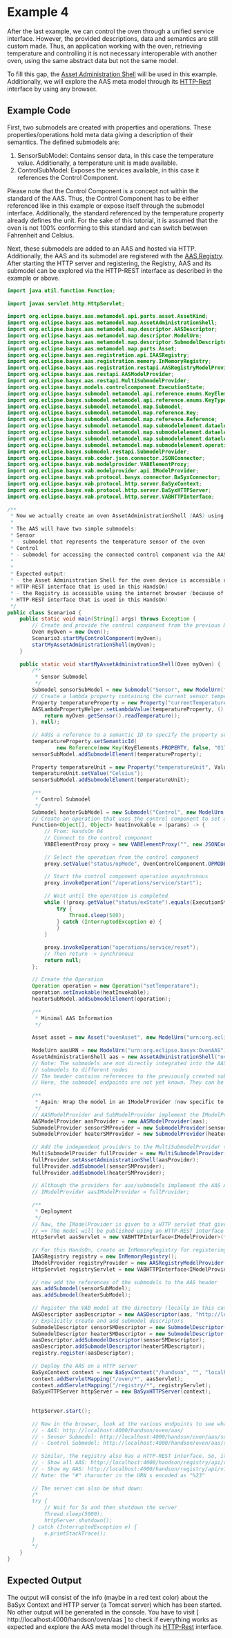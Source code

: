 # Example 4

After the last example, we can control the oven through a unified service interface. However, the provided descriptions, data and semantics are still custom made. Thus, an application working with the oven, retrieving temperature and controlling it is not necessary interoperable with another oven, using the same abstract data but not the same model.

To fill this gap, the [Asset Administration Shell](../../user_documentation/aas.md) will be used in this example. Additionally, we will explore the AAS meta model through its [HTTP-Rest](../../user_documentation/API/aas.md) interface by using any browser.

## Example Code
First, two submodels are created with properties and operations. These properties/operations hold meta data giving a description of their semantics. The defined submodels are:

1. SensorSubModel: Contains sensor data, in this case the temperature value. Additionally, a temperature unit is made available.
2. ControlSubModel: Exposes the services available, in this case it references the Control Component.

Please note that the Control Component is a concept not within the standard of the AAS. Thus, the Control Component has to be either referenced like in this example or expose itself through the submodel interface. Additionally, the standard referenced by the temperature property already defines the unit. For the sake of this tutorial, it is assumed that the oven is not 100% conforming to this standard and can switch between Fahrenheit and Celsius.

Next, these submodels are added to an AAS and hosted via HTTP. Additionally, the AAS and its submodel are registered with the [AAS Registry](../../user_documentation/API/registry.md). After starting the HTTP server and registering, the Registry, AAS and its submodel can be explored via the HTTP-REST interface as described in the example or above.

```java
import java.util.function.Function;
 
import javax.servlet.http.HttpServlet;
 
import org.eclipse.basyx.aas.metamodel.api.parts.asset.AssetKind;
import org.eclipse.basyx.aas.metamodel.map.AssetAdministrationShell;
import org.eclipse.basyx.aas.metamodel.map.descriptor.AASDescriptor;
import org.eclipse.basyx.aas.metamodel.map.descriptor.ModelUrn;
import org.eclipse.basyx.aas.metamodel.map.descriptor.SubmodelDescriptor;
import org.eclipse.basyx.aas.metamodel.map.parts.Asset;
import org.eclipse.basyx.aas.registration.api.IAASRegistry;
import org.eclipse.basyx.aas.registration.memory.InMemoryRegistry;
import org.eclipse.basyx.aas.registration.restapi.AASRegistryModelProvider;
import org.eclipse.basyx.aas.restapi.AASModelProvider;
import org.eclipse.basyx.aas.restapi.MultiSubmodelProvider;
import org.eclipse.basyx.models.controlcomponent.ExecutionState;
import org.eclipse.basyx.submodel.metamodel.api.reference.enums.KeyElements;
import org.eclipse.basyx.submodel.metamodel.api.reference.enums.KeyType;
import org.eclipse.basyx.submodel.metamodel.map.Submodel;
import org.eclipse.basyx.submodel.metamodel.map.reference.Key;
import org.eclipse.basyx.submodel.metamodel.map.reference.Reference;
import org.eclipse.basyx.submodel.metamodel.map.submodelelement.dataelement.property.AASLambdaPropertyHelper;
import org.eclipse.basyx.submodel.metamodel.map.submodelelement.dataelement.property.Property;
import org.eclipse.basyx.submodel.metamodel.map.submodelelement.dataelement.property.valuetype.ValueType;
import org.eclipse.basyx.submodel.metamodel.map.submodelelement.operation.Operation;
import org.eclipse.basyx.submodel.restapi.SubmodelProvider;
import org.eclipse.basyx.vab.coder.json.connector.JSONConnector;
import org.eclipse.basyx.vab.modelprovider.VABElementProxy;
import org.eclipse.basyx.vab.modelprovider.api.IModelProvider;
import org.eclipse.basyx.vab.protocol.basyx.connector.BaSyxConnector;
import org.eclipse.basyx.vab.protocol.http.server.BaSyxContext;
import org.eclipse.basyx.vab.protocol.http.server.BaSyxHTTPServer;
import org.eclipse.basyx.vab.protocol.http.server.VABHTTPInterface;
 
/** 
 * Now we actually create an oven AssetAdministrationShell (AAS) using the standardized metamodel
 * 
 * The AAS will have two simple submodels:
 * Sensor
 * - submodel that represents the temperature sensor of the oven
 * Control
 * - submodel for accessing the connected control component via the AAS API
 * 
 * 
 * Expected output:
 * - the Asset Administration Shell for the oven device is accessible using the internet browser (because of the
 * HTTP-REST interface that is used in this HandsOn)
 * - the Registry is accessible using the internet browser (because of the
 * HTTP-REST interface that is used in this HandsOn)
 */
public class Scenario4 {
	public static void main(String[] args) throws Exception {
		// Create and provide the control component from the previous HandsOn
		Oven myOven = new Oven();
		Scenario3.startMyControlComponent(myOven);
		startMyAssetAdministrationShell(myOven);
	}
 
	public static void startMyAssetAdministrationShell(Oven myOven) {
		/**
		 * Sensor Submodel
		 */
		Submodel sensorSubModel = new Submodel("Sensor", new ModelUrn("urn:org.eclipse.basyx:SensorSubmodel"));
		// Create a lambda property containing the current sensor temperature
		Property temperatureProperty = new Property("currentTemperature", ValueType.Double);
		AASLambdaPropertyHelper.setLambdaValue(temperatureProperty, () -> {
			return myOven.getSensor().readTemperature();
		}, null);
 
		// Adds a reference to a semantic ID to specify the property semantics (see eCl@ss)
		temperatureProperty.setSemanticId(
				new Reference(new Key(KeyElements.PROPERTY, false, "0173-1#02-AAV232#002", KeyType.IRDI)));
		sensorSubModel.addSubmodelElement(temperatureProperty);
 
		Property temperatureUnit = new Property("temperatureUnit", ValueType.String);
		temperatureUnit.setValue("Celsius");
		sensorSubModel.addSubmodelElement(temperatureUnit);
 
		/**
		 * Control Submodel
		 */
		Submodel heaterSubModel = new Submodel("Control", new ModelUrn("urn:org.eclipse.basyx:SensorSubmodel"));
		// Create an operation that uses the control component to set a temperature value
		Function<Object[], Object> heatInvokable = (params) -> {
			// From: HandsOn 04
			// Connect to the control component
			VABElementProxy proxy = new VABElementProxy("", new JSONConnector(new BaSyxConnector("localhost", 4002)));
 
			// Select the operation from the control component
			proxy.setValue("status/opMode", OvenControlComponent.OPMODE_HEAT);
 
			// Start the control component operation asynchronous
			proxy.invokeOperation("/operations/service/start");
 
			// Wait until the operation is completed
			while (!proxy.getValue("status/exState").equals(ExecutionState.COMPLETE.getValue())) {
				try {
					Thread.sleep(500);
				} catch (InterruptedException e) {
				}
			}
 
			proxy.invokeOperation("operations/service/reset");
			// Then return -> synchronous
			return null;
		};
 
		// Create the Operation
		Operation operation = new Operation("setTemperature");
		operation.setInvokable(heatInvokable);
		heaterSubModel.addSubmodelElement(operation);
 
		/**
		 * Minimal AAS Information
		 */
 
		Asset asset = new Asset("ovenAsset", new ModelUrn("urn:org.eclipse.basyx:OvenAsset"), AssetKind.INSTANCE);
 
		ModelUrn aasURN = new ModelUrn("urn:org.eclipse.basyx:OvenAAS");
		AssetAdministrationShell aas = new AssetAdministrationShell("oven", aasURN, asset);
		// Note: The submodels are not directly integrated into the AAS model. This makes it possible to distribute
		// submodels to different nodes
		// The header contains references to the previously created submodels.
		// Here, the submodel endpoints are not yet known. They can be specified as soon as the real endpoints are known
 
		/**
		 * Again: Wrap the model in an IModelProvider (now specific to the AAS and submodel)
		 */
		// AASModelProvider and SubModelProvider implement the IModelProvider interface
		AASModelProvider aasProvider = new AASModelProvider(aas);
		SubmodelProvider sensorSMProvider = new SubmodelProvider(sensorSubModel);
		SubmodelProvider heaterSMProvider = new SubmodelProvider(heaterSubModel);
 
		// Add the independent providers to the MultiSubmodelProvider that can be deployed on a single node
		MultiSubmodelProvider fullProvider = new MultiSubmodelProvider();
		fullProvider.setAssetAdministrationShell(aasProvider);
		fullProvider.addSubmodel(sensorSMProvider);
		fullProvider.addSubmodel(heaterSMProvider);
 
		// Although the providers for aas/submodels implement the AAS API, they are still IModelProviders!
		// IModelProvider aasIModelProvider = fullProvider;
 
		/**
		 * Deployment
		 */
		// Now, the IModelProvider is given to a HTTP servlet that gives access to the model in the next steps
		// => The model will be published using an HTTP-REST interface
		HttpServlet aasServlet = new VABHTTPInterface<IModelProvider>(fullProvider);
 
		// For this HandsOn, create an InMemoryRegistry for registering the AAS
		IAASRegistry registry = new InMemoryRegistry();
		IModelProvider registryProvider = new AASRegistryModelProvider(registry);
		HttpServlet registryServlet = new VABHTTPInterface<IModelProvider>(registryProvider);
 
		// now add the references of the submodels to the AAS header
		aas.addSubmodel(sensorSubModel);
		aas.addSubmodel(heaterSubModel);
 
		// Register the VAB model at the directory (locally in this case)
		AASDescriptor aasDescriptor = new AASDescriptor(aas, "http://localhost:4000/handson/oven/aas");
		// Explicitly create and add submodel descriptors
		SubmodelDescriptor sensorSMDescriptor = new SubmodelDescriptor(sensorSubModel, "http://localhost:4000/handson/oven/aas/submodels/Sensor");
		SubmodelDescriptor heaterSMDescriptor = new SubmodelDescriptor(heaterSubModel, "http://localhost:4000/handson/oven/aas/submodels/Control");
		aasDescriptor.addSubmodelDescriptor(sensorSMDescriptor);
		aasDescriptor.addSubmodelDescriptor(heaterSMDescriptor);
		registry.register(aasDescriptor);
 
		// Deploy the AAS on a HTTP server
		BaSyxContext context = new BaSyxContext("/handson", "", "localhost", 4000);
		context.addServletMapping("/oven/*", aasServlet);
		context.addServletMapping("/registry/*", registryServlet);
		BaSyxHTTPServer httpServer = new BaSyxHTTPServer(context);
 
 
		httpServer.start();
 
		// Now in the browser, look at the various endpoints to see what is returned:
		// - AAS: http://localhost:4000/handson/oven/aas/
		// - Sensor Submodel: http://localhost:4000/handson/oven/aas/submodels/Sensor/
		// - Control Submodel: http://localhost:4000/handson/oven/aas/submodels/Control/
 
		// Similar, the registry also has a HTTP-REST interface. So, it is possible to directly query it:
		// - Show all AAS: http://localhost:4000/handson/registry/api/v1/registry/
		// - Show my AAS: http://localhost:4000/handson/registry/api/v1/registry/urn:org.eclipse.basyx:OvenAAS
		// Note: the "#" character in the URN s encoded as "%23"
 
		// The server can also be shut down:
		/* 
		try {
			// Wait for 5s and then shutdown the server
			Thread.sleep(5000);
			httpServer.shutdown();
		} catch (InterruptedException e) {
			e.printStackTrace();
		}
		*/
	}
}
```

## Expected Output
The output will consist of the info (maybe in a red text color) about the BaSyx Context and HTTP server (a Tomcat server) which has been started. No other output will be generated in the console. You have to visit [ http://localhost:4000/handson/oven/aas ] to check if everything works as expected and explore the AAS meta model through its [HTTP-Rest](../../user_documentation/API/aas.md) interface.